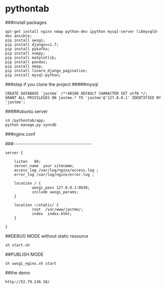 # pythontab

###install packages

```
apt-get install nginx nmap python-dev ipython mysql-server libmysqld-dev ansible;
pip install uwsgi;
pip install django==1.7;
pip install pykafka;
pip install numpy;
pip install matplotlib;
pip install pandas;
pip install nmap;
pip install linaro_django_pagination;
pip install mysql-python;

```
###step if you clone the project
#####mysql
```
CREATE DATABASE `jastme` /*!40100 DEFAULT CHARACTER SET utf8 */;
GRANT ALL PRIVILEGES ON jastme.* TO 'jastme'@'127.0.0.1' IDENTIFIED BY 'jastme';
```
#####ubuntu server

```
cd /pythontab/app;
python manage.py syncdb
```
###nginx.conf

###---------------------------------------
```
server {  

    listen   80;
    server_name  your sitename;
    access_log /var/log/nginx/access.log ;
    error_log /var/log/nginx/error.log ;

    location / {
            uwsgi_pass 127.0.0.1:8630;
            include uwsgi_params;
    }

    location ~/static/ {
            root  /var/www/jastme/;
            index  index.html;
    }  

}
```
##DEBUG MODE
without static resource
```
sh start.sh
```
##PUBLISH MODE
```
sh uwsgi_nginx.sh start
```
##the demo
```
http://52.79.136.10/
```
